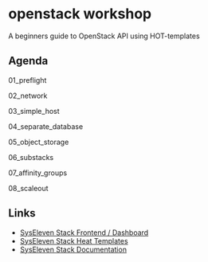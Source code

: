 # openstack workshop

A beginners guide to OpenStack API using HOT-templates

## Agenda

01_preflight

02_network

03_simple_host

04_separate_database

05_object_storage

06_substacks

07_affinity_groups

08_scaleout


## Links

- [SysEleven Stack Frontend / Dashboard](https://dashboard.cloud.syseleven.net/)
- [SysEleven Stack Heat Templates](https://github.com/syseleven/heattemplates-examples)
- [SysEleven Stack Documentation](http://doc.syselevenstack.com)
